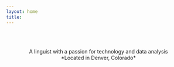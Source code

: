 ```yaml
---
layout: home
title: 
---
```

<br/>
<br/>

<p align="center"> A linguist with a passion for technology and data analysis
<br/>
*Located in Denver, Colorado*
</p>                        
               
